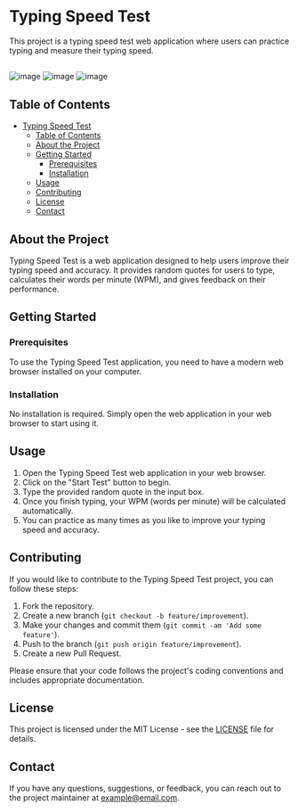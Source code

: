# Typing Speed Test

This project is a typing speed test web application where users can practice typing and measure their typing speed.
##
![image](https://img.shields.io/badge/HTML5-E34F26?style=for-the-badge&logo=html5&logoColor=white)
![image](https://img.shields.io/badge/CSS3-1572B6?style=for-the-badge&logo=css3&logoColor=white)
![image](https://img.shields.io/badge/JavaScript-323330?style=for-the-badge&logo=javascript&logoColor=F7DF1E)

## Table of Contents

- [Typing Speed Test](#typing-speed-test)
  - [Table of Contents](#table-of-contents)
  - [About the Project](#about-the-project)
  - [Getting Started](#getting-started)
    - [Prerequisites](#prerequisites)
    - [Installation](#installation)
  - [Usage](#usage)
  - [Contributing](#contributing)
  - [License](#license)
  - [Contact](#contact)

## About the Project

Typing Speed Test is a web application designed to help users improve their typing speed and accuracy. It provides random quotes for users to type, calculates their words per minute (WPM), and gives feedback on their performance.

## Getting Started

### Prerequisites

To use the Typing Speed Test application, you need to have a modern web browser installed on your computer.

### Installation

No installation is required. Simply open the web application in your web browser to start using it.

## Usage

1. Open the Typing Speed Test web application in your web browser.
2. Click on the "Start Test" button to begin.
3. Type the provided random quote in the input box.
4. Once you finish typing, your WPM (words per minute) will be calculated automatically.
5. You can practice as many times as you like to improve your typing speed and accuracy.

## Contributing

If you would like to contribute to the Typing Speed Test project, you can follow these steps:

1. Fork the repository.
2. Create a new branch (`git checkout -b feature/improvement`).
3. Make your changes and commit them (`git commit -am 'Add some feature'`).
4. Push to the branch (`git push origin feature/improvement`).
5. Create a new Pull Request.

Please ensure that your code follows the project's coding conventions and includes appropriate documentation.

## License

This project is licensed under the MIT License - see the [LICENSE](LICENSE) file for details.

## Contact

If you have any questions, suggestions, or feedback, you can reach out to the project maintainer at example@email.com.
